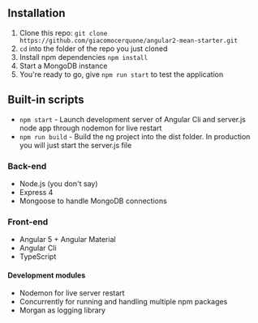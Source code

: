 ## Installation
1. Clone this repo: `git clone https://github.com/giacomocerquone/angular2-mean-starter.git`
2. `cd` into the folder of the repo you just cloned
3. Install npm dependencies `npm install`
4. Start a MongoDB instance
5. You're ready to go, give `npm run start` to test the application

## Built-in scripts
+ `npm start` - Launch development server of Angular Cli and server.js node app through nodemon for live restart
+ `npm run build` - Build the ng project into the dist folder. In production you will just start the server.js file

### Back-end
+ Node.js (you don't say)
+ Express 4
+ Mongoose to handle MongoDB connections

### Front-end
+ Angular 5 + Angular Material
+ Angular Cli
+ TypeScript

#### Development modules
+ Nodemon for live server restart
+ Concurrently for running and handling multiple npm packages
+ Morgan as logging library



